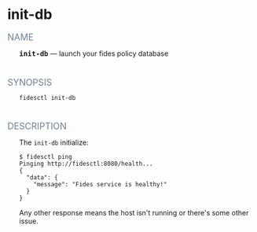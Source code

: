 <style type='text/css'>
.label {
  color: slategray;
  font-size: 18px;
  font-style: bold;
  }
.content {
  margin-left:  24px;
  margin-bottom:  40px;
}

.options {
  border:  none;

}

.mono {
  font-family: monospace;
  font-weight: bold;
}

td {
  padding-bottom: 14px;
}
</style>
# init-db

<span class="label">NAME</span>

<div class="content">
<span class="mono">init-db</span> &mdash; launch your fides policy database
</div>

<span class="label">SYNOPSIS</span>

<div class="content">
<pre><code>fidesctl init-db </code></pre>
</div>

<span class="label">DESCRIPTION</span>

<div class="content">
The <code>init-db</code> initialize:

```
$ fidesctl ping
Pinging http://fidesctl:8080/health...
{
  "data": {
    "message": "Fides service is healthy!"
  }
}
```

Any other response means the host isn't running or there's some other issue. 

</div>

 


